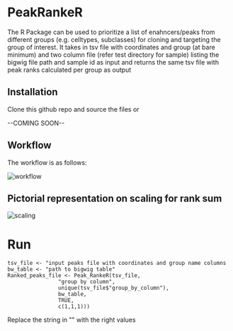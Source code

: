 # PeakRankeR

The R Package can be used to prioritize a list of enahncers/peaks from different groups (e.g. celltypes, subclasses) for cloning and targeting the group of interest. It takes in tsv file with coordinates and group (at bare minimum) and two column file (refer test directory for sample) listing the bigwig file path and sample id as input and returns the same tsv file with peak ranks calculated per group as output

## Installation

Clone this github repo and source the files or 

--COMING SOON--

## Workflow

The workflow is as follows:

![workflow]("workflow.png")

## Pictorial representation on scaling for rank sum


![scaling]("scaling.png")

# Run

```
tsv_file <- "input peaks file with coordinates and group name columns
bw_table <- "path to bigwig table"
Ranked_peaks_file <- Peak_RankeR(tsv_file,
				"group by column",
				unique(tsv_file$"group_by_column"),
				bw_table, 
				TRUE,
				c(1,1,1)))
```
Replace the string in "" with the right values
       
 

        

        
